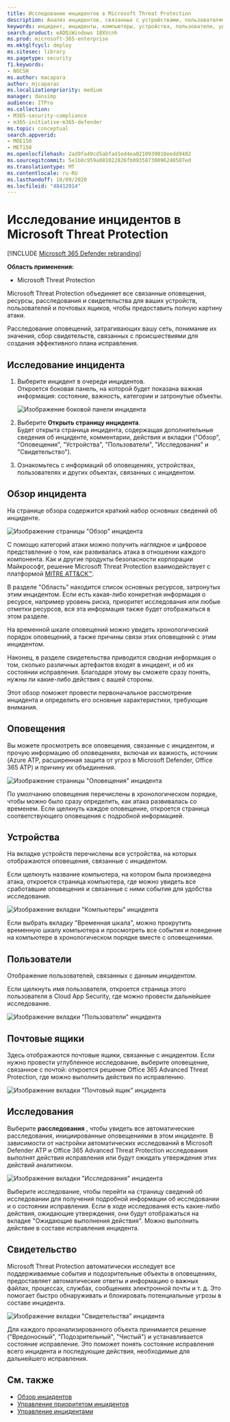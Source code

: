 ```yaml
---
title: Исследование инцидентов в Microsoft Threat Protection
description: Анализ инцидентов, связанных с устройствами, пользователями и почтовыми ящиками.
keywords: инцидент, инциденты, компьютеры, устройства, пользователи, удостоверения, почта, электронная почта, почтовый ящик, исследование, график, свидетельство
search.product: eADQiWindows 10XVcnh
ms.prod: microsoft-365-enterprise
ms.mktglfcycl: deploy
ms.sitesec: library
ms.pagetype: security
f1.keywords:
- NOCSH
ms.author: macapara
author: mjcaparas
ms.localizationpriority: medium
manager: dansimp
audience: ITPro
ms.collection:
- M365-security-compliance
- m365-initiative-m365-defender
ms.topic: conceptual
search.appverid:
- MOE150
- MET150
ms.openlocfilehash: 2ad9fa49cd5abfad1ed4ea0210939018eedd9402
ms.sourcegitcommit: 5e1b8c959a081022826fb09358730096248507ed
ms.translationtype: MT
ms.contentlocale: ru-RU
ms.lasthandoff: 10/09/2020
ms.locfileid: "48412914"
---
```

# <a name="investigate-incidents-in-microsoft-threat-protection"></a>Исследование инцидентов в Microsoft Threat Protection

[!INCLUDE [Microsoft 365 Defender rebranding](../includes/microsoft-defender.md)]


**Область применения:**

- Microsoft Threat Protection

Microsoft Threat Protection объединяет все связанные оповещения, ресурсы, расследования и свидетельства для ваших устройств, пользователей и почтовых ящиков, чтобы предоставить полную картину атаки.

Расследование оповещений, затрагивающих вашу сеть, понимание их значения, сбор свидетельств, связанных с происшествиями для создания эффективного плана исправления.

## <a name="investigate-an-incident"></a>Исследование инцидента

1. Выберите инцидент в очереди инцидентов. <BR> Откроется боковая панель, на которой будет показана важная информация: состояние, важность, категории и затронутые объекты.

    ![Изображение боковой панели инцидента](../../media/incident-side-panel.png)

2. Выберите **Открыть страницу инцидента**. <BR> Будет открыта страница инцидента, содержащая дополнительные сведения об инциденте, комментарии, действия и вкладки ("Обзор", "Оповещения", "Устройства", "Пользователи", "Исследования" и "Свидетельство").

3. Ознакомьтесь с информаций об оповещениях, устройствах, пользователях и других объектах, связанных с инцидентом.

## <a name="incident-overview"></a>Обзор инцидента

На странице обзора содержится краткий набор основных сведений об инциденте.

![Изображение страницы "Обзор" инцидента](../../media/incidents-overview.png)

С помощю категорий атаки можно получить наглядное и цифровое представление о том, как развивалась атака в отношении каждого компонента. Как и другие продукты безопасности корпорации Майкрософт, решение Microsoft Threat Protection взаимодействует с платформой [MITRE ATT&CK&trade;](https://attack.mitre.org/).

В разделе "Область" находится список основных ресурсов, затронутых этим инцидентом. Если есть какая-либо конкретная информация о ресурсе, например уровень риска, приоритет исследования или любые отметки ресурсов, вся эта информация также будет отображаться в этом разделе.

На временной шкале оповещений можно увидеть хронологический порядок оповещений, а также причины связи этих оповещений с этим инцидентом.

Наконец, в разделе свидетельства приводится сводная информация о том, сколько различных артефактов входят в инцидент, и об их состоянии исправления. Благодаря этому вы сможете сразу понять, нужны ли какие-либо действия с вашей стороны.

Этот обзор поможет провести первоначальное рассмотрение инцидента и определить его основные характеристики, требующие внимания.

## <a name="alerts"></a>Оповещения

Вы можете просмотреть все оповещения, связанные с инцидентом, и прочую информацию об оповещениях, включая их важность, источник (Azure ATP, расширенная защита от угроз в Microsoft Defender, Office 365 ATP) и причину их объединения.

![Изображение страницы "Оповещения" инцидента](../../media/incident-alerts.png)

По умолчанию оповещения перечислены в хронологическом порядке, чтобы можно было сразу определить, как атака развивалась со временем. Если щелкнуть каждое оповещение, откроется страница соответствующего оповещения с подробной информацией.

## <a name="devices"></a>Устройства

На вкладке устройств перечислены все устройства, на которых отображаются оповещения, связанные с инцидентом.

Если щелкнуть название компьютера, на котором была произведена атака, откроется страница компьютера, где можно увидеть все сработавшие оповещения и связанные с ними события для удобства исследования.

![Изображение вкладки "Компьютеры" инцидента](../../media/incident-machines.png)

Если выбрать вкладку "Временная шкала", можно прокрутить временную шкалу компьютера и просмотреть все события и поведение на компьютере в хронологическом порядке вместе с оповещениями.

## <a name="users"></a>Пользователи

Отображение пользователей, связанных с данным инцидентом.

Если щелкнуть имя пользователя, откроется страница этого пользователя в Cloud App Security, где можно провести дальнейшее исследование.

![Изображение вкладки "Пользователи" инцидента](../../media/incident-users.png)

## <a name="mailboxes"></a>Почтовые ящики

Здесь отображаются почтовые ящики, связанные с инцидентом. Если нужно провести углубленное исследование, выберите оповещение, связанное с почтой: откроется решение Office 365 Advanced Threat Protection, где можно выполнить действия по исправлению.

![Изображение вкладки "Почтовый ящик" инцидента](../../media/incident-mailboxes.png)

## <a name="investigations"></a>Исследования

Выберите **расследования** , чтобы увидеть все автоматические расследования, инициированные оповещениями в этом инциденте. В зависимости от настройки автоматических исследований в Microsoft Defender ATP и Office 365 Advanced Threat Protection исследования выполнят действия исправления или будут ожидать утверждения этих действий аналитиком.

![Изображение вкладки "Исследования" инцидента](../../media/incident-investigations.png)

Выберите исследование, чтобы перейти на страницу сведений об исследовании для получения подробной информации об исследовании и о состоянии исправления. Если в ходе исследования есть какие-либо действия, ожидающие утверждения, они будут отображаться на вкладке "Ожидающие выполнения действия". Можно выполнить действие в составе исправления инцидента.

## <a name="evidence"></a>Свидетельство

Microsoft Threat Protection автоматически исследует все поддерживаемые события и подозрительные объекты в оповещениях, предоставляет автоматические ответы и информацию о важных файлах, процессах, службах, сообщениях электронной почты и т. д. Это помогает быстро обнаруживать и блокировать потенциальные угрозы в составе инцидента.

![Изображение вкладки "Свидетельства" инцидента](../../media/incident-evidence.png)

Для каждого проанализированного объекта принимается решение ("Вредоносный", "Подозрительный", "Чистый") и устанавливается состояние исправление. Это поможет понять состояние исправления всего инцидента и последующие действия, необходимые для дальнейшего исправления.

## <a name="related-topics"></a>См. также

- [Обзор инцидентов](incidents-overview.md)
- [Управление приоритетом инцидентов](incident-queue.md)
- [Управление инцидентами](manage-incidents.md)

